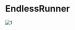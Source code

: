 # EndlessRunner
![1](https://github.com/ufukCardak/EndlessRunner/assets/47851876/a0bff366-9ffd-4267-8a88-12bd1545ee50)

